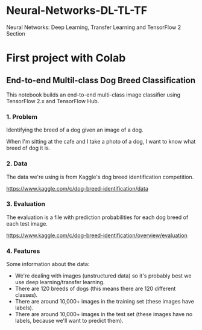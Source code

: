 # Neural-Networks-DL-TL-TF
 Neural Networks: Deep Learning, Transfer Learning and TensorFlow 2 Section

# First project with Colab

## End-to-end Multil-class Dog Breed Classification

This notebook builds an end-to-end multi-class image classifier using TensorFlow 2.x and TensorFlow Hub.

### 1. Problem

Identifying the breed of a dog given an image of a dog.

When I'm sitting at the cafe and I take a photo of a dog, I want to know what breed of dog it is.

### 2. Data

The data we're using is from Kaggle's dog breed identification competition.

https://www.kaggle.com/c/dog-breed-identification/data 

### 3. Evaluation

The evaluation is a file with prediction probabilities for each dog breed of each test image.

https://www.kaggle.com/c/dog-breed-identification/overview/evaluation

### 4. Features

Some information about the data:
* We're dealing with images (unstructured data) so it's probably best we use deep learning/transfer learning.
* There are 120 breeds of dogs (this means there are 120 different classes).
* There are around 10,000+ images in the training set (these images have labels).
* There are around 10,000+ images in the test set (these images have no labels, because we'll want to predict them).

